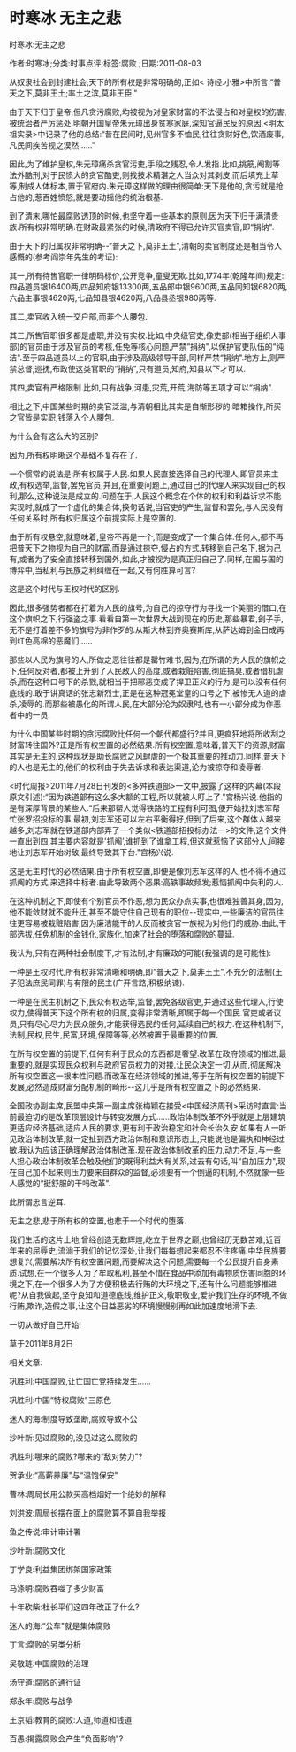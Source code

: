 # 时寒冰  无主之悲    
    
时寒冰:无主之悲    
作者:时寒冰;分类:时事点评;标签:腐败 ;日期:2011-08-03    
从奴隶社会到封建社会,天下的所有权是非常明确的,正如< 诗经.小雅>中所言:“普天之下,莫非王土;率土之滨,莫非王臣."    
由于天下归于皇帝,但凡贪污腐败,均被视为对皇家财富的不法侵占和对皇权的伤害,被统治者严厉惩处.明朝开国皇帝朱元璋出身贫寒家庭,深知官逼民反的原因,<明太祖实录>中记录了他的总结:“昔在民间时,见州官多不恤民,往往贪财好色,饮酒废事,凡民间疾苦视之漠然......"    
因此,为了维护皇权,朱元璋痛杀贪官污吏,手段之残忍,令人发指.比如,挑筋,阉割等法外酷刑,对于民愤大的贪官酷吏,则找技术精湛之人当众对其剥皮,而后填充上草等,制成人体标本,置于官府内.朱元璋这样做的理由很简单:天下是他的,贪污就是抢占他的,惹百姓愤怒,就是要动摇他的统治根基.    
到了清末,哪怕最腐败透顶的时候,也坚守着一些基本的原则,因为天下归于满清贵族.所有权非常明确.在财政最紧张的时候,清政府不得已允许买官卖官,即“捐纳".    
由于天下的归属权非常明确--“普天之下,莫非王土",清朝的卖官制度还是相当令人感慨的(参考阎崇年先生的考证):    
其一,所有待售官职一律明码标价,公开竞争,童叟无欺.比如,1774年(乾隆年间)规定:四品道员银16400两,四品知府银13300两,五品郎中银9600两,五品同知银6820两,六品主事银4620两,七品知县银4620两,八品县丞银980两等.    
其二,卖官收入统一交户部,而非个人腰包.    
其三,所售官职很多都是虚职,并没有实权.比如,中央级官吏,像吏部(相当于组织人事部)的官员由于涉及官员的考核,任免等核心问题,严禁“捐纳",以保护官吏队伍的“纯洁".至于四品道员以上的官职,由于涉及高级领导干部,同样严禁“捐纳".地方上,则严禁总督,巡抚,布政使这类官职的“捐纳",只有道员,知府,知县以下才可以.    
其四,卖官有严格限制.比如,只有战争,河患,灾荒,开荒,海防等五项才可以“捐纳".    
相比之下,中国某些时期的卖官泛滥,与清朝相比其实是自惭形秽的:暗箱操作,所买之官皆是实职,钱落入个人腰包.    
为什么会有这么大的区别?    
因为,所有权明晰这个基础不复存在了.    
一个惯常的说法是:所有权属于人民.如果人民直接选择自己的代理人,即官员来主政,有权选举,监督,罢免官员,并且,在重要问题上,通过自己的代理人来实现自己的权利,那么,这种说法是成立的.问题在于,人民这个概念在个体的权利和利益诉求不能实现时,就成了一个虚化的集合体,换句话说,当官吏的产生,监督和罢免,与人民没有任何关系时,所有权归属这个前提实际上是空置的.    
由于所有权悬空,就意味着,皇帝不再是一个,而是变成了一个集合体.任何人,都不再把普天下之物视为自己的财富,而是通过掠夺,侵占的方式,转移到自己名下,据为己有,或者为了安全直接转移到国外,如此,才被视为是真正归自己了.同样,在国与国的博弈中,当私利与民族之利纠缠在一起,又有何胜算可言?    
这是这个时代与王权时代的区别.    
因此,很多强势者都在打着为人民的旗号,为自己的掠夺行为寻找一个美丽的借口,在这个旗帜之下,行强盗之事.看看自第一次世界大战到现在的历史,那些暴君,刽子手,无不是打着差不多的旗号为非作歹的.从斯大林到齐奥赛斯库,从萨达姆到金日成再到红色高棉的恶魔们......    
那些以人民为旗号的人,所做之恶往往都是罄竹难书,因为,在所谓的为人民的旗帜之下,任何反对者,都被上升到了人民敌人的高度,或者栽赃陷害,彻底搞臭,或者借机虐杀,而在这种口号下的杀戮,就相当于把邪恶变成了捍卫正义的行为,是可以没有任何底线的.敢于讲真话的张志新烈士,正是在这种冠冕堂皇的口号之下,被惨无人道的虐杀,凌辱的.而那些被愚化的所谓人民,在大部分沦为奴隶时,也有一小部分成为作恶者中的一员.    
为什么中国某些时期的贪污腐败比任何一个朝代都盛行?并且,更疯狂地将所收刮之财富转往国外?正是所有权空置的必然结果.所有权空置,意味着,普天下的资源,财富其实是无主的,这种现状是助长腐败之风肆虐的一个极其重要的推动力.同样,普天下的人也是无主的,他们的权利由于失去诉求和表达渠道,沦为被掠夺和凌辱者.    
<时代周报>2011年7月28日刊发的<多舛铁道部>一文中,披露了这样的内幕(本段原文引述):“因为铁道部有这么多大额的工程,所以就被人盯上了."宫杨兴说.他指的是有深厚背景的某些人.“后来那帮人觉得铁路的工程有利可图,便开始找刘志军帮忙张罗招投标的事,最初,刘志军还可以左右平衡得好,但到了后来,这个群体人越来越多,刘志军就在铁道部内部弄了一个类似<铁道部招投标办法一>的文件,这个文件一直出到四,其主要内容就是'抓阄’,谁抓到了谁拿工程,但这就惹恼了这部分人,间接地让刘志军开始树敌,最终导致其下台."宫杨兴说.    
这是无主时代的必然结果.由于所有权空置,即便是像刘志军这样的人,也不得不通过抓阄的方式,来选择中标者.由此导致两个恶果:高铁事故频发;惹恼抓阄中失利的人.    
在这种机制之下,即使有个别官员不作恶,想为民众办点实事,也很难独善其身,因为,他不能敛财就不能升迁,甚至不能守住自己现有的职位--现实中,一些廉洁的官员往往更容易被栽赃陷害,因为廉洁能干的人反而被贪官一族视为对他们的威胁.由此,干部选拔,任免机制的金钱化,家族化,加速了社会的堕落和腐败的蔓延.    
我认为,只有在两种社会制度下,才有法制,才有廉政的可能(我强调的是可能性):    
一种是王权时代,所有权非常清晰和明确,即“普天之下,莫非王土",不充分的法制(王子犯法庶民同罪)与有限的民主(广开言路,积极纳谏).    
一种是在民主机制之下,民众有权选举,监督,罢免各级官吏,并通过这些代理人,行使权力,使得普天下这个所有权的归属,变得非常清晰,即属于每一个国民.官吏或者议员,只有尽心尽力为民众服务,才能获得选民的任何,延续自己的权力.在这种机制下,法制,民权,民生,民富,环境,保障等等,必然被置于最重要的位置.    
在所有权空置的前提下,任何有利于民众的东西都是奢望.改革在政府领域的推进,最重要的,就是实现民众权利与政府官员权力的对接,让民众决定一切,从而,彻底解决所有权空置这一根本性问题.而改革在经济领域的推进,等于在所有权空置的前提下发展,必然造成财富分配机制的畸形--这几乎是所有权空置之下的必然结果.    
全国政协副主席,民盟中央第一副主席张梅颖在接受<中国经济周刊>采访时直言:当前最迫切的是改革顶层设计与转变发展方式......政治体制改革不外乎就是上层建筑更适应经济基础,适应人民的要求,更有利于政治稳定和社会长治久安.如果有人一听见政治体制改革,就一定扯到西方政治体制和意识形态上,只能说他是偏执和神经过敏.我认为应该正确理解政治体制改革.现在政治体制改革的压力,动力不足,与一些人担心政治体制改革会触及他们的既得利益大有关系,过去有句话,叫“自加压力",现在自己加不起来则压力要来自群众的监督,必须要有一个倒逼的机制,不然就像一些人感觉的“挺舒服的干吗改革".    
此所谓忠言逆耳.    
无主之悲,悲于所有权的空置,也悲于一个时代的堕落.    
我们生活的这片土地,曾经创造无数辉煌,屹立于世界之巅,也曾经历无数苦难,近百年来的屈辱史,流淌于我们的记忆深处,让我们每每想起来都忍不住疼痛.中华民族要想复兴,需要解决所有权空置问题,而要解决这个问题,需要每一个公民提升自身素质.试想,在一个很多人为了牟取私利,甚至不惜在食品中添加有毒物质伤害同胞的环境之下,在一个很多人为了方便积极去行贿的大环境之下,还有什么问题能够推进呢?从自我做起,坚守良知和道德底线,维护正义,敬职敬业,爱护我们生存的环境,不做行贿,欺诈,造假之事,让这个日益恶劣的环境慢慢别再如此加速度地滑下去.    
一切从做好自己开始!    
草于2011年8月2日    
    
相关文章:    
巩胜利:中国腐败,让亡国亡党持续发生......    
巩胜利:中国“特权腐败"三原色    
迷人的海:制度导致垄断,腐败导致不公    
沙叶新:见过腐败的,没见过这么腐败的    
巩胜利:哪来的腐败?哪来的“敌对势力"?    
贺承业:“高薪养廉"与“温饱保安"    
曹林:周局长用公款买高档烟好一个绝妙的解释    
刘洪波:周局长摆在面上的腐败算不算自我举报    
鱼之传说:审计审计署    
沙叶新:腐败文化    
丁学良:利益集团绑架国家政策    
马涤明:腐败吞噬了多少财富    
十年砍柴:杜长平们这四年改正了什么?    
迷人的海:“公车"就是集体腐败    
丁言:腐败的另类分析    
吴敬琏:中国腐败的治理    
汤守道:腐败的通行证    
郑永年:腐败与战争    
王京韬:教育的腐败:人道,师道和钱道    
百愚:揭露腐败会产生“负面影响"?